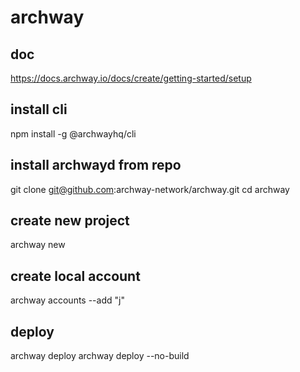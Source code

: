 # archway

## doc
https://docs.archway.io/docs/create/getting-started/setup

## install cli
npm install -g @archwayhq/cli

## install archwayd from repo
git clone git@github.com:archway-network/archway.git
cd archway



## create new project 
archway new 

## create local account
archway accounts --add "j"

## deploy
archway deploy 
archway deploy --no-build

##
